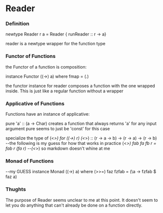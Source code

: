 # Reader

### Definition
newtype Reader r a =
  Reader { runReader :: r -> a}

reader is a newtype wrapper for the function type

### Functor of Functions

the Functor of a function is composition:

instance Functor ((->) a) where
  fmap = (.)

the functor instance for reader composes a function with the one wrapped inside. This is just like a regular function without a wrapper

### Applicative of Functions

Functions have an instance of applicative:

pure 'a' :: (a -> Char) creates a function that always returns 'a' for any input argument
pure seems to just be 'const' for this case

specialize the type of (<*>) for ((->) r)
(<*>) :: (r -> a -> b) -> (r -> a) -> (r -> b)
--the following is my guess for how that works in practice
(<*>)    fab               fa         fb        r = fab r (fa r) --(<*>) so markdown doesn't whine at me

### Monad of Functions

--my GUESS
instance Monad ((->) a) where
  (>>=) faz fzfab = (\a -> fzfab $ faz a)

### Thughts

The purpose of Reader seems unclear to me at this point. It doesn't seem to let you do anything that can't already be done on a function directly.